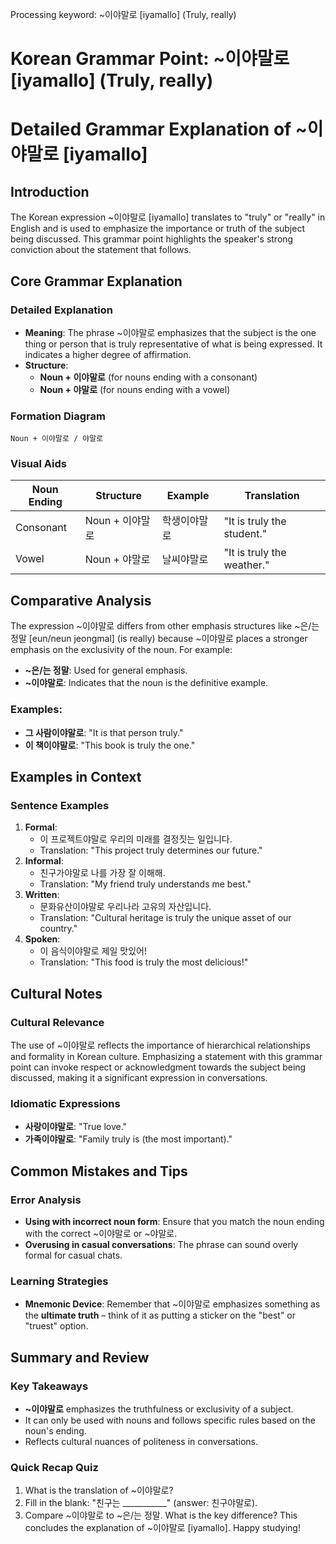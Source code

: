 Processing keyword: ~이야말로 [iyamallo] (Truly, really)
# Korean Grammar Point: ~이야말로 [iyamallo] (Truly, really)
# Detailed Grammar Explanation of ~이야말로 [iyamallo] 
## Introduction
The Korean expression ~이야말로 [iyamallo] translates to "truly" or "really" in English and is used to emphasize the importance or truth of the subject being discussed. This grammar point highlights the speaker's strong conviction about the statement that follows.
## Core Grammar Explanation
### Detailed Explanation
- **Meaning**: The phrase ~이야말로 emphasizes that the subject is the one thing or person that is truly representative of what is being expressed. It indicates a higher degree of affirmation.
- **Structure**:
  - **Noun + 이야말로** (for nouns ending with a consonant)
  - **Noun + 야말로** (for nouns ending with a vowel)
### Formation Diagram
```plaintext
Noun + 이야말로 / 야말로
```
### Visual Aids
| Noun Ending   | Structure         | Example              | Translation                  |
|---------------|-------------------|----------------------|------------------------------|
| Consonant     | Noun + 이야말로   | 학생이야말로         | "It is truly the student."   |
| Vowel         | Noun + 야말로     | 날씨야말로           | "It is truly the weather."   |
## Comparative Analysis
The expression ~이야말로 differs from other emphasis structures like ~은/는 정말 [eun/neun jeongmal] (is really) because ~이야말로 places a stronger emphasis on the exclusivity of the noun. For example:
- **~은/는 정말**: Used for general emphasis.
- **~이야말로**: Indicates that the noun is the definitive example.
### Examples:
- **그 사람이야말로**: "It is that person truly."
- **이 책이야말로**: "This book is truly the one."
## Examples in Context
### Sentence Examples
1. **Formal**: 
   - 이 프로젝트야말로 우리의 미래를 결정짓는 일입니다.
   - Translation: "This project truly determines our future."
2. **Informal**: 
   - 친구가야말로 나를 가장 잘 이해해.
   - Translation: "My friend truly understands me best."
3. **Written**:
   - 문화유산이야말로 우리나라 고유의 자산입니다.
   - Translation: "Cultural heritage is truly the unique asset of our country."
4. **Spoken**:
   - 이 음식이야말로 제일 맛있어!
   - Translation: "This food is truly the most delicious!"
## Cultural Notes
### Cultural Relevance
The use of ~이야말로 reflects the importance of hierarchical relationships and formality in Korean culture. Emphasizing a statement with this grammar point can invoke respect or acknowledgment towards the subject being discussed, making it a significant expression in conversations.
### Idiomatic Expressions
- **사랑이야말로**: "True love." 
- **가족이야말로**: "Family truly is (the most important)."
## Common Mistakes and Tips
### Error Analysis
- **Using with incorrect noun form**: Ensure that you match the noun ending with the correct ~이야말로 or ~야말로.
- **Overusing in casual conversations**: The phrase can sound overly formal for casual chats.
### Learning Strategies
- **Mnemonic Device**: Remember that ~이야말로 emphasizes something as the **ultimate truth** – think of it as putting a sticker on the "best" or "truest" option.
## Summary and Review
### Key Takeaways
- **~이야말로** emphasizes the truthfulness or exclusivity of a subject.
- It can only be used with nouns and follows specific rules based on the noun's ending.
- Reflects cultural nuances of politeness in conversations.
### Quick Recap Quiz
1. What is the translation of ~이야말로?  
2. Fill in the blank: "친구는 ___________" (answer: 친구야말로).
3. Compare ~이야말로 to ~은/는 정말. What is the key difference?
This concludes the explanation of ~이야말로 [iyamallo]. Happy studying!
